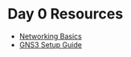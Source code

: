 # Day 0 Resources

- [Networking Basics](https://www.cisco.com/c/en/us/solutions/collateral/enterprise-networks/enterprise-networking-simplified/white-paper-c11-650620.html)
- [GNS3 Setup Guide](https://www.gns3.com/software/download)
